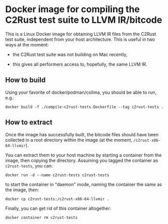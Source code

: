 Docker image for compiling the C2Rust test suite to LLVM IR/bitcode
===================================================================

This is a Linux Docker image for obtaining LLVM IR files from the C2Rust test suite, independent
from your host architecture.  This is useful in two ways at the moment:

- the C2Rust test suite was not building on Mac recently,

- this gives all performers access to, hopefully, the same LLVM IR.

How to build
------------

Using your favorite of docker/podman/colima, you should be able to run, e.g.:

```
docker build -f ./compile-c2rust-tests.Dockerfile --tag c2rust-tests .
```

How to extract
--------------

Once the image has successfully built, the bitcode files should have been collected in a root
directory within the image (at the moment, `/c2rust-x86-64-llvmir`).

You can extract them to your host machine by starting a container from the image, then copying the
directory.  Assuming you tagged the container as `c2rust-tests`, you can:

```
docker run -d --name c2rust-tests c2rust-tests
```

to start the container in "daemon" mode, naming the container the same as the image, then:

```
docker cp c2rust-tests:/c2rust-x86-64-llvmir .
```

Finally, you can get rid of this container altogether:

```
docker container rm c2rust-tests
```

